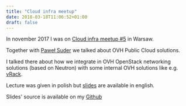 ```yaml
---
title: "Cloud infra meetup"
date: 2018-03-18T11:06:52+01:00
draft: false
---
```


In november 2017 I was on [Cloud infra meetup #5](https://www.meetup.com/cloudinfra/events/244030502/)
in Warsaw.
<!--more-->

Together with [Paweł Suder](http://pawel.suder.info/pl/) we talked about OVH
Public Cloud solutions.

I talked there about how we integrate in OVH OpenStack networking solutions
(based on Neutron) with some internal OVH solutions like e.g.
[vRack](https://www.ovh.co.uk/solutions/vrack/).

Lecture was given in polish but
[slides](https://slawqo.github.io/cloud-infra-5/#1) are available in english.

Slides' source is available on my
[Github](https://github.com/slawqo/cloud-infra-5)
